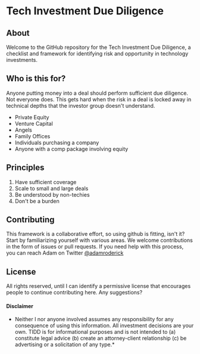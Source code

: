 # Tech Investment Due Diligence

## About

Welcome to the GitHub repository for the Tech Investment Due Diligence, a checklist and framework for identifying risk and opportunity in technology investments.  

## Who is this for?

Anyone putting money into a deal should perform sufficient due diligence. Not everyone does. This gets hard when the risk in a deal is locked away in technical depths that the investor group doesn't understand. 

* Private Equity
* Venture Capital
* Angels
* Family Offices
* Individuals purchasing a company
* Anyone with a comp package involving equity

## Principles

1. Have sufficient coverage
1. Scale to small and large deals
1. Be understood by non-techies
1. Don't be a burden

## Contributing

This framework is a collaborative effort, so using github is fitting, isn't it? Start by familiarizing yourself with various areas. We welcome contributions in the form of issues or pull requests. If you need help with this process, you can reach Adam on Twitter [@adamroderick](http://www.twitter.com/adamroderick)

## License

All rights reserved, until I can identify a permissive license that encourages people to continue contributing here. Any suggestions?

#### Disclaimer

* Neither I nor anyone involved assumes any responsibility for any consequence of using this information. All investment decisions are your own. TIDD is for informational purposes and is not intended to (a) constitute legal advice (b) create an attorney-client relationship (c) be advertising or a solicitation of any type.*

